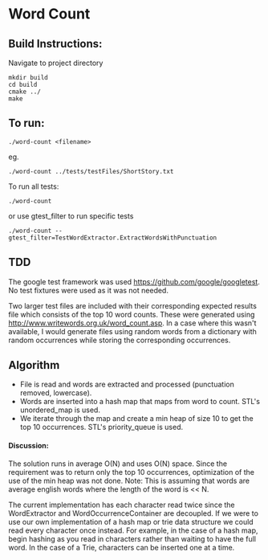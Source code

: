 

# Word Count

## Build Instructions:

Navigate to project directory

    mkdir build
    cd build
    cmake ../
    make

## To run:

    ./word-count <filename>

eg.

    ./word-count ../tests/testFiles/ShortStory.txt

To run all tests:

    ./word-count

or use gtest_filter to run specific tests

    ./word-count --gtest_filter=TestWordExtractor.ExtractWordsWithPunctuation

## TDD
The google test framework was used https://github.com/google/googletest. No test fixtures were used as it was not needed. 

Two larger test files are included with their corresponding expected results file which consists of the top 10 word counts. These were generated using http://www.writewords.org.uk/word_count.asp.
In a case where this wasn't available, I would generate files using random words from a dictionary with random occurrences while storing the corresponding occurrences.

## Algorithm 

 - File is read and words are extracted and processed (punctuation
   removed, lowercase).
  - Words are inserted into a hash map that maps
   from word to count. STL's unordered_map is used.
   - We iterate through the map and create a min heap of size 10 to get the top 10 occurrences. STL's priority_queue is used.

#### Discussion:
The solution runs in average O(N) and uses O(N) space. Since the requirement was to return only the top 10 occurrences, optimization of the use of the min heap was not done. Note: This is assuming that words are average english words where the length of the word is << N.

The current implementation has each character read twice since the WordExtractor and WordOccurrenceContainer are decoupled. If we were to use our own implementation of a hash map or trie data structure we could read every character once instead. For example, in the case of a hash map, begin hashing as you read in characters rather than waiting to have the full word. In the case of a Trie, characters can be inserted one at a time.

